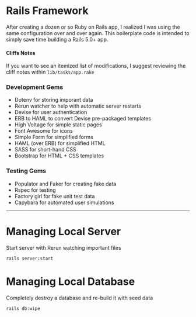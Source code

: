 # Rails Framework

After creating a dozen or so Ruby on Rails app, I realized I was using the same configuration over and over again. This boilerplate code is intended to simply save time building a Rails 5.0+ app.


#### Cliffs Notes

If you want to see an itemized list of modifications, I suggest reviewing the cliff notes within ```lib/tasks/app.rake```

### Development Gems

- Dotenv for storing imporant data
- Rerun watcher to help with automatic server restarts
- Devise for user authentication
- ERB to HAML to convert Devise pre-packaged templates
- High Voltage for simple static pages
- Font Awesome for icons
- Simple Form for simplified forms
- HAML (over ERB) for simplified HTML
- SASS for short-hand CSS
- Bootstrap for HTML + CSS templates


### Testing Gems

- Populator and Faker for creating fake data
- Rspec for testing
- Factory girl for fake unit test data
- Capybara for automated user simulations


---


# Managing Local Server

Start server with Rerun watching important files
```language-powerbash
rails server:start
```


# Managing Local Database

Completely destroy a database and re-build it with seed data
```language-powerbash
rails db:wipe
```

